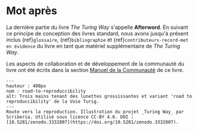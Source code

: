 # Mot après

La dernière partie du livre _The Turing Way_ s'appelle **Afterword**. En suivant ce principe de conception des livres standard, nous avons jusqu'à présent inclus {ref}`glossaire`, {ref}`bibliographie` et {ref}`contributeurs-record-met en évidence` du livre en tant que matériel supplémentaire de _The Turing Way_.

Les aspects de collaboration et de développement de la communauté du livre ont été écrits dans la section [Manuel de la Communauté](../community-handbook/community-handbook) de ce livre.

```{figure} ../figures/road-to-reproducibility.*
---
hauteur : 400px
nom : road-to-reproduccibility
alt: Trois mains tenant des lunettes grossissantes et variant 'road to reproduccibility' de la Voie Turig.
---
Route vers la reproduction. Illustration du projet _Turing Way_ par Scriberia. Utilisé sous licence CC-BY 4.0. DOI : [10.5281/zenodo.3332807](https://doi.org/10.5281/zenodo.3332807).
```
